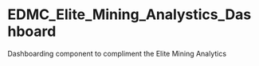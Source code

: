 # EDMC_Elite_Mining_Analystics_Dashboard
Dashboarding component to compliment the Elite Mining Analytics
